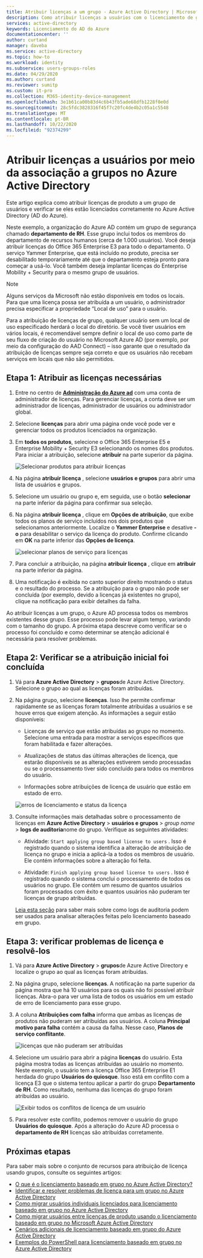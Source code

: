```yaml
---
title: Atribuir licenças a um grupo - Azure Active Directory | Microsoft Docs
description: Como atribuir licenças a usuários com o licenciamento de grupo do Azure Active Directory
services: active-directory
keywords: Licenciamento do AD do Azure
documentationcenter: ''
author: curtand
manager: daveba
ms.service: active-directory
ms.topic: how-to
ms.workload: identity
ms.subservice: users-groups-roles
ms.date: 04/29/2020
ms.author: curtand
ms.reviewer: sumitp
ms.custom: it-pro
ms.collection: M365-identity-device-management
ms.openlocfilehash: 3e1b61ca00b83d4c6b43fb5ade68dfb1228f0e0d
ms.sourcegitcommit: 28c5fdc3828316f45f7c20fc4de4b2c05a1c5548
ms.translationtype: MT
ms.contentlocale: pt-BR
ms.lasthandoff: 10/22/2020
ms.locfileid: "92374299"
---
```

# <a name="assign-licenses-to-users-by-group-membership-in-azure-active-directory"></a>Atribuir licenças a usuários por meio da associação a grupos no Azure Active Directory

Este artigo explica como atribuir licenças de produto a um grupo de usuários e verificar se eles estão licenciados corretamente no Azure Active Directory (AD do Azure).

Neste exemplo, a organização do Azure AD contém um grupo de segurança chamado **departamento de RH**. Esse grupo inclui todos os membros do departamento de recursos humanos (cerca de 1.000 usuários). Você deseja atribuir licenças do Office 365 Enterprise E3 para todo o departamento. O serviço Yammer Enterprise, que está incluído no produto, precisa ser desabilitado temporariamente até que o departamento esteja pronto para começar a usá-lo. Você também deseja implantar licenças do Enterprise Mobility + Security para o mesmo grupo de usuários.

> [!NOTE]
> Alguns serviços da Microsoft não estão disponíveis em todos os locais. Para que uma licença possa ser atribuída a um usuário, o administrador precisa especificar a propriedade “Local de uso” para o usuário.
>
> Para a atribuição de licenças de grupo, qualquer usuário sem um local de uso especificado herdará o local do diretório. Se você tiver usuários em vários locais, é recomendável sempre definir o local de uso como parte de seu fluxo de criação do usuário no Microsoft Azure AD (por exemplo, por meio da configuração do AAD Connect) – isso garante que o resultado da atribuição de licenças sempre seja correto e que os usuários não recebam serviços em locais que não são permitidos.

## <a name="step-1-assign-the-required-licenses"></a>Etapa 1: Atribuir as licenças necessárias

1. Entre no centro de [**Administração do Azure ad**](https://aad.portal.azure.com) com uma conta de administrador de licenças. Para gerenciar licenças, a conta deve ser um administrador de licenças, administrador de usuários ou administrador global.

1. Selecione **licenças** para abrir uma página onde você pode ver e gerenciar todos os produtos licenciados na organização.

1. Em **todos os produtos**, selecione o Office 365 Enterprise E5 e Enterprise Mobility + Security E3 selecionando os nomes dos produtos. Para iniciar a atribuição, selecione **atribuir** na parte superior da página.

   ![Selecionar produtos para atribuir licenças](./media/licensing-groups-assign/licenses-all-products-assign.png)
  
1. Na página **atribuir licença** , selecione **usuários e grupos** para abrir uma lista de usuários e grupos.

1. Selecione um usuário ou grupo e, em seguida, use o botão **selecionar** na parte inferior da página para confirmar sua seleção.

1. Na página **atribuir licença** , clique em **Opções de atribuição**, que exibe todos os planos de serviço incluídos nos dois produtos que selecionamos anteriormente. Localize o **Yammer Enterprise** e desative **-o** para desabilitar o serviço da licença do produto. Confirme clicando em **OK** na parte inferior das **Opções de licença**.

   ![selecionar planos de serviço para licenças](./media/licensing-groups-assign/assignment-options.png)
  
1. Para concluir a atribuição, na página **atribuir licença** , clique em **atribuir** na parte inferior da página.

1. Uma notificação é exibida no canto superior direito mostrando o status e o resultado do processo. Se a atribuição para o grupo não pode ser concluída (por exemplo, devido a licenças já existentes no grupo), clique na notificação para exibir detalhes da falha.

Ao atribuir licenças a um grupo, o Azure AD processa todos os membros existentes desse grupo. Esse processo pode levar algum tempo, variando com o tamanho do grupo. A próxima etapa descreve como verificar se o processo foi concluído e como determinar se atenção adicional é necessária para resolver problemas.

## <a name="step-2-verify-that-the-initial-assignment-has-finished"></a>Etapa 2: Verificar se a atribuição inicial foi concluída

1. Vá para **Azure Active Directory**  >  **grupos**de Azure Active Directory. Selecione o grupo ao qual as licenças foram atribuídas.

1. Na página grupo, selecione **licenças**. Isso lhe permite confirmar rapidamente se as licenças foram totalmente atribuídas a usuários e se houve erros que exigem atenção. As informações a seguir estão disponíveis:

   - Licenças de serviço que estão atribuídas ao grupo no momento. Selecione uma entrada para mostrar a serviços específicos que foram habilitada e fazer alterações.

   - Atualizações de status das últimas alterações de licença, que estarão disponíveis se as alterações estiverem sendo processadas ou se o processamento tiver sido concluído para todos os membros do usuário.

   - Informações sobre atribuições de licença de usuário que estão em estado de erro.

   ![erros de licenciamento e status da licença](./media/licensing-groups-assign/assignment-errors.png)

1. Consulte informações mais detalhadas sobre o processamento de licenças em **Azure Active Directory**  >  **usuários e grupos**  >  *group name*  >  **logs de auditoria**nome do grupo. Verifique as seguintes atividades:

   - Atividade: `Start applying group based license to users` . Isso é registrado quando o sistema identifica a alteração de atribuição de licença no grupo e inicia a aplicá-la a todos os membros de usuário. Ele contém informações sobre a alteração foi feita.

   - Atividade: `Finish applying group based license to users` . Isso é registrado quando o sistema conclui o processamento de todos os usuários no grupo. Ele contém um resumo de quantos usuários foram processados com êxito e quantos usuários não puderam ter licenças de grupo atribuídas.

   [Leia esta seção](licensing-group-advanced.md#use-audit-logs-to-monitor-group-based-licensing-activity) para saber mais sobre como logs de auditoria podem ser usados para analisar alterações feitas pelo licenciamento baseado em grupo.

## <a name="step-3-check-for-license-problems-and-resolve-them"></a>Etapa 3: verificar problemas de licença e resolvê-los

1. Vá para **Azure Active Directory**  >  **grupos**de Azure Active Directory e localize o grupo ao qual as licenças foram atribuídas.
1. Na página grupo, selecione **licenças**. A notificação na parte superior da página mostra que há 10 usuários para os quais não foi possível atribuir licenças. Abra-o para ver uma lista de todos os usuários em um estado de erro de licenciamento para esse grupo.
1. A coluna **Atribuições com falha** informa que ambas as licenças de produtos não puderam ser atribuídas aos usuários. A coluna **Principal motivo para falha** contém a causa da falha. Nesse caso, **Planos de serviço conflitante**.

   ![licenças que não puderam ser atribuídas](./media/licensing-groups-assign/failed-assignments.png)

1. Selecione um usuário para abrir a página **licenças** do usuário. Esta página mostra todas as licenças atribuídas ao usuário no momento. Neste exemplo, o usuário tem a licença Office 365 Enterprise E1 herdada do grupo **Usuários do quiosque**. Isso está em conflito com a licença E3 que o sistema tentou aplicar a partir do grupo **Departamento de RH**. Como resultado, nenhuma das licenças do grupo foram atribuídas ao usuário.

   ![Exibir todos os conflitos de licença de um usuário](./media/licensing-groups-assign/user-licence-conflicting-service-plans.png)

1. Para resolver este conflito, podemos remover o usuário do grupo **Usuários do quiosque**. Após a alteração do Azure AD processa o **departamento de RH** licenças são atribuídas corretamente.

## <a name="next-steps"></a>Próximas etapas

Para saber mais sobre o conjunto de recursos para atribuição de licença usando grupos, consulte os seguintes artigos:

- [O que é o licenciamento baseado em grupo no Azure Active Directory?](../fundamentals/active-directory-licensing-whatis-azure-portal.md?context=azure%2factive-directory%2fusers-groups-roles%2fcontext%2fugr-context)
- [Identificar e resolver problemas de licença para um grupo no Azure Active Directory](licensing-groups-resolve-problems.md)
- [Como migrar usuários individuais licenciados para licenciamento baseado em grupo no Azure Active Directory](licensing-groups-migrate-users.md)
- [Como migrar usuários entre licenças de produto usando o licenciamento baseado em grupo no Microsoft Azure Active Directory](licensing-groups-change-licenses.md)
- [Cenários adicionais de licenciamento baseado em grupo do Azure Active Directory](licensing-group-advanced.md)
- [Exemplos do PowerShell para licenciamento baseado em grupo no Azure Active Directory](licensing-ps-examples.md)